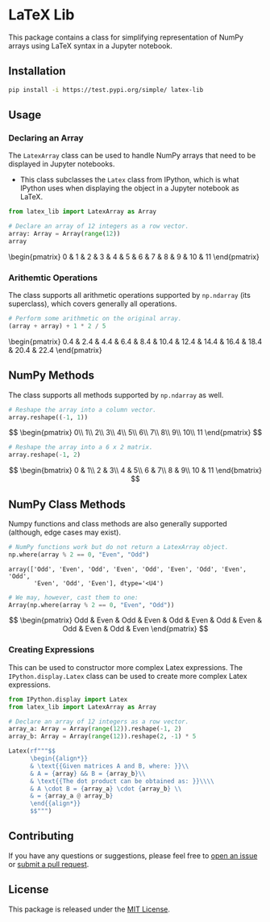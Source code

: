 # LaTeX Lib

This package contains a class for simplifying representation of NumPy arrays using LaTeX syntax in a Jupyter notebook.

## Installation

```bash
pip install -i https://test.pypi.org/simple/ latex-lib
```

## Usage

### Declaring an Array

The `LatexArray` class can be used to handle NumPy arrays that need to be displayed in Jupyter notebooks.

* This class subclasses the `Latex` class from IPython, which is what IPython uses when displaying the object in a Jupyter notebook as LaTeX.


```python
from latex_lib import LatexArray as Array

# Declare an array of 12 integers as a row vector.
array: Array = Array(range(12))
array
```




\begin{pmatrix}
0 & 1 & 2 & 3 & 4 & 5 & 6 & 7 & 8 & 9 & 10 & 11
\end{pmatrix}



### Arithemtic Operations

The class supports all arithmetic operations supported by `np.ndarray` (its superclass),
which covers generally all operations.


```python
# Perform some arithmetic on the original array.
(array + array) + 1 * 2 / 5
```




\begin{pmatrix}
0.4 & 2.4 & 4.4 & 6.4 & 8.4 & 10.4 & 12.4 & 14.4 & 16.4 & 18.4 & 20.4 & 22.4
\end{pmatrix}



## NumPy Methods

The class supports all methods supported by `np.ndarray` as well.


```python
# Reshape the array into a column vector.
array.reshape((-1, 1))
```





$$
\begin{pmatrix}
0\\
1\\
2\\
3\\
4\\
5\\
6\\
7\\
8\\
9\\
10\\
11
\end{pmatrix}
$$





```python
# Reshape the array into a 6 x 2 matrix.
array.reshape(-1, 2)
```





$$
\begin{bmatrix}
0 & 1\\
2 & 3\\
4 & 5\\
6 & 7\\
8 & 9\\
10 & 11
\end{bmatrix}
$$




## NumPy Class Methods

Numpy functions and class methods are also generally supported (although, edge cases may exist).


```python
# NumPy functions work but do not return a LatexArray object.
np.where(array % 2 == 0, "Even", "Odd")
```




    array(['Odd', 'Even', 'Odd', 'Even', 'Odd', 'Even', 'Odd', 'Even', 'Odd',
           'Even', 'Odd', 'Even'], dtype='<U4')




```python
# We may, however, cast them to one:
Array(np.where(array % 2 == 0, "Even", "Odd"))
```





$$
\begin{pmatrix}
Odd & Even & Odd & Even & Odd & Even & Odd & Even & Odd & Even & Odd & Even
\end{pmatrix}
$$




### Creating Expressions

This can be used to constructor more complex Latex expressions.
The `IPython.display.Latex` class can be used to create more complex Latex expressions.


```python
from IPython.display import Latex
from latex_lib import LatexArray as Array

# Declare an array of 12 integers as a row vector.
array_a: Array = Array(range(12)).reshape(-1, 2)
array_b: Array = Array(range(12)).reshape(2, -1) * 5

Latex(rf"""$$
      \begin{{align*}}
      & \text{{Given matrices A and B, where: }}\\
      & A = {array} && B = {array_b}\\
      & \text{{The dot product can be obtained as: }}\\\\
      & A \cdot B = {array_a} \cdot {array_b} \\
      & = {array_a @ array_b}
      \end{{align*}}
      $$""")
```

## Contributing

If you have any questions or suggestions, please feel free to [open an issue](https://github.com/suli-g/latex-lib/issues) or [submit a pull request](https://github.com/suli-g/latex-lib/pulls).

## License

This package is released under the [MIT License](https://github.com/suli-g/latex-lib/blob/main/LICENSE).
